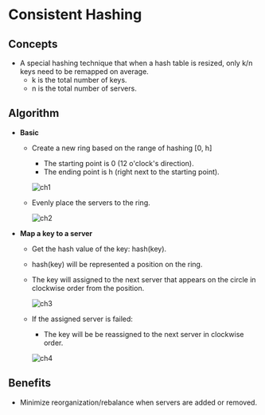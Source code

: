 # Consistent Hashing

## Concepts
- A special hashing technique that when a hash table is resized, only k/n keys need to be remapped on average.
   - k is the total number of keys.
   - n is the total number of servers.
   
## Algorithm
- **Basic**
   - Create a new ring based on the range of hashing [0, h]
      - The starting point is 0 (12 o'clock's direction).
      - The ending point is h (right next to the starting point).
     
     ![ch1](https://user-images.githubusercontent.com/8989447/117730978-8c387900-b1aa-11eb-8bd5-6eaedbc0be04.png)
   - Evenly place the servers to the ring.
   
     ![ch2](https://user-images.githubusercontent.com/8989447/117731167-ea655c00-b1aa-11eb-9d61-f101e951ab7b.png)
     
- **Map a key to a server**
   - Get the hash value of the key: hash(key).
   - hash(key) will be represented a position on the ring.
   - The key will assigned to the next server that appears on the circle in clockwise order from the position. 
   
     ![ch3](https://user-images.githubusercontent.com/8989447/117731784-f1409e80-b1ab-11eb-8d64-ecd141276d57.png)
   - If the assigned server is failed:
      - The key will be be reassigned to the next server in clockwise order.

     ![ch4](https://user-images.githubusercontent.com/8989447/117732075-70ce6d80-b1ac-11eb-9349-f148aed9872b.png)

## Benefits
- Minimize reorganization/rebalance when servers are added or removed.
